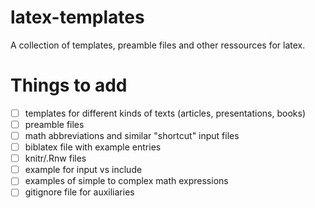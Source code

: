 # latex-templates
A collection of templates, preamble files and other ressources for latex.

# Things to add

- [ ] templates for different kinds of texts (articles, presentations, books)
- [ ] preamble files 
- [ ] math abbreviations and similar "shortcut" input files
- [ ] biblatex file with example entries
- [ ] knitr/.Rnw files
- [ ] example for input vs include
- [ ] examples of simple to complex math expressions
- [ ] gitignore file for auxiliaries
